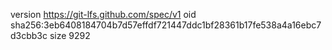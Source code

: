 version https://git-lfs.github.com/spec/v1
oid sha256:3eb6408184704b7d57effdf721447ddc1bf28361b17fe538a4a16ebc7d3cbb3c
size 9292
